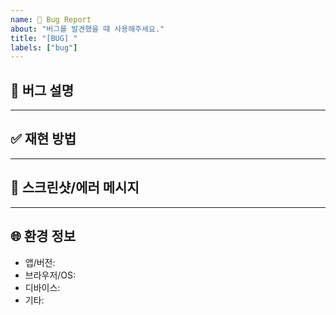 ```yaml
---
name: 🐛 Bug Report
about: "버그를 발견했을 때 사용해주세요."
title: "[BUG] "
labels: ["bug"]
---
```


## 🐞 버그 설명
<!-- 어떤 문제가 발생했는지 명확하고 간결하게 설명해주세요 
e.g., 로그인 버튼을 눌러도 응답이 없습니다. -->

___ 

## ✅ 재현 방법
<!-- 문제가 발생하는 단계를 순서대로 적어주세요
e.g., 
1. 로그인 페이지 접속
2. 아이디와 비밀번호 입력
3. 로그인 버튼 클릭
4. 아무런 반응 없음 -->

___ 

## 📸 스크린샷/에러 메시지
<!-- 화면 캡처 또는 에러 로그가 있다면 첨부해주세요 -->

___ 

## 🌐 환경 정보
-  앱/버전: <!--[e.g., handong-feed-app v1.0.0]-->
- 브라우저/OS: <!--[e.g., Chrome 123, macOS Sequoia]-->
- 디바이스: <!--[e.g., MacBook Pro M3 pro]-->
- 기타: <!--[e.g., VPN 사용 여부 등]-->